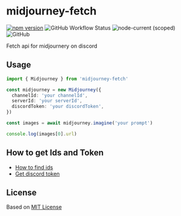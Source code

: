 # midjourney-fetch
[![npm version](https://img.shields.io/npm/v/midjourney-fetch.svg)](https://www.npmjs.com/package/midjourney-fetch) ![GitHub Workflow Status](https://img.shields.io/github/actions/workflow/status/GPTGenius/midjourney-fetch/ci.yml?branch=main) ![node-current (scoped)](https://img.shields.io/node/v/midjourney-fetch) ![GitHub](https://img.shields.io/github/license/GPTGenius/midjourney-fetch)

Fetch api for midjournery on discord

## Usage
```typescript
import { Midjourney } from 'midjourney-fetch'

const midjourney = new Midjourney({
  channelId: 'your channelId',
  serverId: 'your serverId',
  discordToken: 'your discordToken',
})

const images = await midjourney.imagine('your prompt')

console.log(images[0].url)
```

## How to get Ids and Token
- [How to find ids](https://docs.statbot.net/docs/faq/general/how-find-id/)
- [Get discord token](https://www.androidauthority.com/get-discord-token-3149920/)

## License
Based on [MIT License](./LICENSE)
